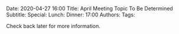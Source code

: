 Date: 2020-04-27 16:00
Title: April Meeting Topic To Be Determined
Subtitle: 
Special: 
Lunch:
Dinner: 17:00
Authors:
Tags: 

Check back later for more information.